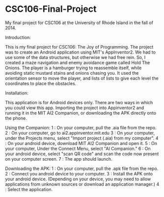 # CSC106-Final-Project
My final project for CSC106 at the University of Rhode Island in the fall of 2014.

Introduction:

This is my final project for CSC106: The Joy of Programming.  The project was to create an Android application using MIT's AppInventor2.  We had to use some of the data structures, but otherwise we had free rein.  So, I created a maze navigation and enemy avoidance game called Hold The Onions.  The player is a hamburger trying to reassemble itself, while avoiding static mustard stains and onions chasing you.  It used the orientation sensor to move the player, and lists of lists to give each level the coordinates to place the obstacles.

Installation:

This application is for Android devices only.  There are two ways in which you could view this app.  Importing the project into Appinventor2 and running it in the MIT AI2 Companion, or downloading the APK directly onto the phone.

Using the Companion:
1 : On your computer, pull the .aia file from the repo.
2 : On your computer, go to ai2.appinventor.mit.edu
3 : On your computer, under the Projects menu, select "Import project (.aia) from my computer".
4 : On your android device, download MIT AI2 Companion and open it.
5 : On your computer, Under the Connect Menu, select "AI Companion."
6 : On your android device, select "scan QR code" and scan the code now present on your computer screen.
7 : The app should launch.

Downloading the APK:
1 : On your computer, pull the .apk file from the repo.
2 : Connect you android device to your computer.
3 : Install the APK onto your android device.  (Depending on your device, you may need to allow applications from unknown sources or download an application manager.)
4 : Select the application.
